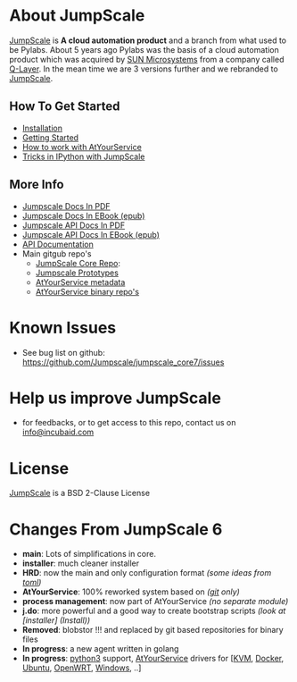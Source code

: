 About JumpScale
===================

[JumpScale](http://www.jumpscale.com/) is **A cloud automation product** and a branch from what used to be Pylabs. About 5 years ago Pylabs was the basis of a cloud automation product which was acquired by
[SUN Microsystems](http://www.oracle.com/us/sun/index.html) from a company called [Q-Layer](http://incubaid.com/successes/Q-Layer/). In the mean time we are 3 versions further and we rebranded to [JumpScale](http://www.jumpscale.com/).

How To Get Started
------------------
-   [Installation](GettingStarted/Install.md)
-   [Getting Started](GettingStarted/Home.md)
-   [How to work with AtYourService](AtYourService/AtYourServiceIntro.md)
-   [Tricks in IPython with JumpScale](GettingStarted/IPythonTricks.md)

More Info
--------
- [Jumpscale Docs In PDF](https://www.gitbook.com/download/pdf/book/despiegk/jumpscale)
- [Jumpscale Docs In EBook (epub)](https://www.gitbook.com/download/epub/book/despiegk/jumpscale)
- [Jumpscale API Docs In PDF](https://www.gitbook.com/download/pdf/book/despiegk/jumpscaleapi)
- [Jumpscale API Docs In EBook (epub)](https://www.gitbook.com/download/epub/book/despiegk/jumpscaleapi)
- [API Documentation](http://despiegk.gitbooks.io/jumpscaleapi/content/)
- Main gitgub repo's
    - [JumpScale Core Repo](https://github.com/Jumpscale/jumpscale_core7):
    - [Jumpscale Prototypes](https://github.com/jumpscale/jumpscale_prototypes)
    - [AtYourService metadata](https://github.com/Jumpscale/ays_jumpscale7) 
    - [AtYourService binary repo's](http://git.aydo.com/binary)

Known Issues
=============
* See bug list on github: https://github.com/Jumpscale/jumpscale_core7/issues

Help us improve JumpScale
=============================
* for feedbacks, or to get access to this repo, contact us on info@incubaid.com

License
========

[JumpScale](http://www.jumpscale.com/) is a BSD 2-Clause License

Changes From JumpScale 6
========================

* **main**: Lots of simplifications in core.
* **installer**: much cleaner installer 
* **HRD**: now the main and only configuration format *(some ideas from [toml](https://github.com/toml-lang/toml))*
* **AtYourService**: 100% reworked  system based on *([git](http://git-scm.com/) only)*
* **process management**: now part of AtYourService *(no separate module)*
* **j.do**: more powerful and a good way to create bootstrap scripts *(look at [installer] (Install))*
* **Removed**: blobstor !!! and replaced by git based repositories for binary files
* **In progress**: a new agent written in golang
* **In progress**: [python3](https://www.python.org/download/releases/3.0/) support, [AtYourService](/AtYourService/AtYourServiceIntro.md) drivers for [[KVM](http://www.linux-kvm.org/page/Main_Page), [Docker](https://www.docker.com/), [Ubuntu](http://www.ubuntu.com), [OpenWRT](https://openwrt.org/), [Windows](http://windows.microsoft.com/en-us/windows/home), ..]

